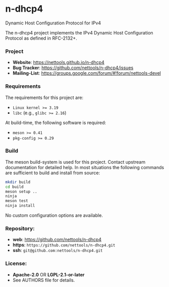 n-dhcp4
=======

Dynamic Host Configuration Protocol for IPv4

The n-dhcp4 project implements the IPv4 Dynamic Host Configuration Protocol as
defined in RFC-2132+.

### Project

 * **Website**: <https://nettools.github.io/n-dhcp4>
 * **Bug Tracker**: <https://github.com/nettools/n-dhcp4/issues>
 * **Mailing-List**: <https://groups.google.com/forum/#!forum/nettools-devel>

### Requirements

The requirements for this project are:

 * `Linux kernel >= 3.19`
 * `libc` (e.g., `glibc >= 2.16`)

At build-time, the following software is required:

 * `meson >= 0.41`
 * `pkg-config >= 0.29`

### Build

The meson build-system is used for this project. Contact upstream
documentation for detailed help. In most situations the following
commands are sufficient to build and install from source:

```sh
mkdir build
cd build
meson setup ..
ninja
meson test
ninja install
```

No custom configuration options are available.

### Repository:

 - **web**:   <https://github.com/nettools/n-dhcp4>
 - **https**: `https://github.com/nettools/n-dhcp4.git`
 - **ssh**:   `git@github.com:nettools/n-dhcp4.git`

### License:

 - **Apache-2.0** OR **LGPL-2.1-or-later**
 - See AUTHORS file for details.

